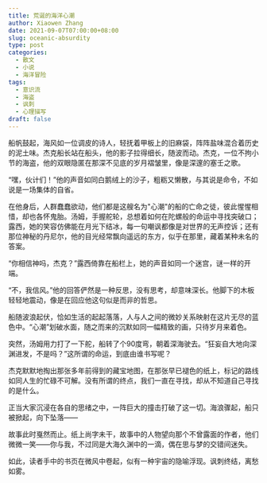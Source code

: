 ```yaml
---
title: 荒诞的海洋心潮
author: Xiaowen Zhang
date: 2021-09-07T07:00:00+08:00
slug: oceanic-absurdity
type: post
categories:
  - 散文
  - 小说
  - 海洋冒险
tags:
  - 意识流
  - 海盗
  - 讽刺
  - 心理描写
draft: false
---
```


船帆鼓起，海风如一位调皮的诗人，轻抚着甲板上的旧麻袋，阵阵盐味混合着历史的泥土味。杰克船长站在船头，他的影子拉得细长，随波而动。杰克，一位不拘小节的海盗，他的双眼隐匿在那深不见底的岁月褶皱里，像是深邃的塞壬之歌。

“嘿，伙计们！”他的声音如同白鹅绒上的沙子，粗粝又懒散，与其说是命令，不如说是一场集体的自省。

在他身后，人群蠢蠢欲动，他们都是这艘名为"心潮"的船的亡命之徒，彼此惺惺相惜，却也各怀鬼胎。汤姆，手握舵轮，总想着如何在陀螺般的命运中寻找突破口；露西，她的笑容仿佛能在月光下结冰，每一句嘲讽都像是对世界的无声控诉；还有那位神秘的丹尼尔，他的目光经常飘向遥远的东方，似乎在那里，藏着某种未名的答案。

“你相信神吗，杰克？”露西倚靠在船栏上，她的声音如同一个迷宫，谜一样的开端。

“不，我信风。”他的回答俨然是一种反思，没有思考，却意味深长。他脚下的木板轻轻地震动，像是在回应他这句似是而非的哲思。

船随波浪起伏，恰如生活的起起落落，人与人之间的微妙关系映射在这片无尽的蓝色中。“心潮”划破水面，随之而来的沉默如同一幅精致的画，只待岁月来着色。

突然，汤姆用力打了一下舵，船转了个90度弯，朝着深海驶去。“狂妄自大地向深渊进发，不是吗？”这所谓的命运，到底由谁书写呢？

杰克默默地掏出那张多年前得到的藏宝地图，在那张早已褪色的纸上，标记的路线如同人生的忙碌不可解。没有所谓的终点，我们一直在寻找，却从不知道自己寻找的是什么。

正当大家沉浸在各自的思绪之中，一阵巨大的撞击打破了这一切。海浪骤起，船只被掀起，向下坠落——

故事此时戛然而止。纸上尚字未干，故事中的人物望向那个不曾露面的作者，他们微微一笑——你与我，不过同是大海久渊中的一滴，偶在思与梦的交错间迷失。

如此，读者手中的书页在微风中卷起，似有一种宇宙的隐喻浮现。讽刺终结，离愁如雾。